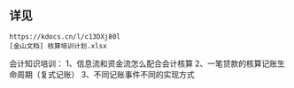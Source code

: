 ## 详见
```
https://kdocs.cn/l/c13DXj80l
[金山文档] 核算培训计划.xlsx
```

会计知识培训：
1、信息流和资金流怎么配合会计核算
2、一笔贷款的核算记账生命周期（复式记账）
3、不同记账事件不同的实现方式
